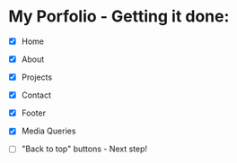 # My Porfolio - Getting it done:
- [x] Home
- [x] About
- [x] Projects
- [x] Contact
- [x] Footer
- [x] Media Queries
- [ ] "Back to top" buttons - Next step!

